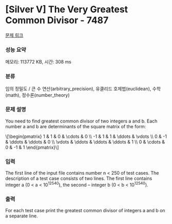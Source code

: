 # [Silver V] The Very Greatest Common Divisor - 7487 

[문제 링크](https://www.acmicpc.net/problem/7487) 

### 성능 요약

메모리: 113772 KB, 시간: 308 ms

### 분류

임의 정밀도 / 큰 수 연산(arbitrary_precision), 유클리드 호제법(euclidean), 수학(math), 정수론(number_theory)

### 문제 설명

<p>You need to find greatest common divisor of two integers a and b. Each number a and b are determinants of the square matrix of the form: </p>

<p>\[\begin{pmatrix} 1 & 1 & 0  & \cdots & 0 \\ -1 & 1 & 1 & \ddots  & \vdots \\ 0 & -1 & \ddots & \ddots & 0 \\ \vdots & \ddots & \ddots & \ddots & 1 \\ 0 & \cdots & 0 & -1 & 1  \end{pmatrix}\]</p>

### 입력 

 <p>The first line of the input file contains number n < 250 of test cases. The description of a test case consists of two lines. The first line contains integer a (0 < a < 10<sup>12540</sup>), the second – integer b (0 < b < 10<sup>12540</sup>). </p>

### 출력 

 <p>For each test case print the greatest common divisor of integers a and b on a separate line.</p>

